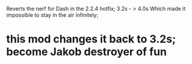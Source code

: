 Reverts the nerf for Dash in the 2.2.4 hotfix;
3.2s - > 4.0s
Which made it impossible to stay in the air infinitely;

# this mod changes it back to 3.2s; become Jakob destroyer of fun